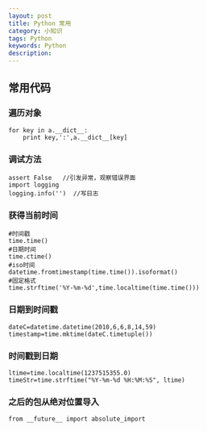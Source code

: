 ```yaml
---
layout: post
title: Python 常用
category: 小知识
tags: Python
keywords: Python
description: 
---
```


## 常用代码

### 遍历对象
    for key in a.__dict__:
        print key,':',a.__dict__[key]

### 调试方法
    assert False   //引发异常，观察错误界面
    import logging
    logging.info('')  //写日志

### 获得当前时间
    #时间戳
    time.time()
    #日期时间
    time.ctime()
    #iso时间
    datetime.fromtimestamp(time.time()).isoformat()
    #固定格式
    time.strftime('%Y-%m-%d',time.localtime(time.time()))
### 日期到时间戳
    dateC=datetime.datetime(2010,6,6,8,14,59)
    timestamp=time.mktime(dateC.timetuple())
### 时间戳到日期
    ltime=time.localtime(1237515355.0)
    timeStr=time.strftime("%Y-%m-%d %H:%M:%S", ltime)
### 之后的包从绝对位置导入
    from __future__ import absolute_import

